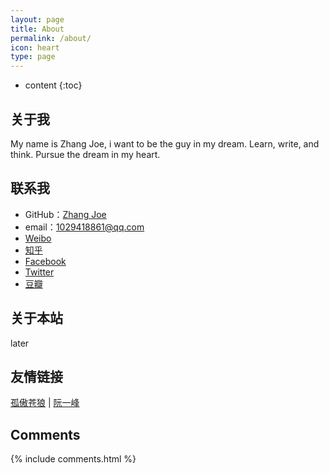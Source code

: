 ```yaml
---
layout: page
title: About
permalink: /about/
icon: heart
type: page
---
```


* content
{:toc}

## 关于我

My name is Zhang Joe, 
i want to be the guy in my dream. 
Learn, write, and think.
Pursue the dream in my heart.

## 联系我

* GitHub：[Zhang Joe](https://github.com/Longhaier)
* email：1029418861@qq.com
* [Weibo](http://weibo.com/3281054762)
* [知乎](https://www.zhihu.com/people/longhaier)
* [Facebook](https://www.facebook.com/Longahier1993)
* [Twitter](https://twitter.com/Longhaier1993)
* [豆瓣](https://www.douban.com/people/82189768/)

## 关于本站

later

## 友情链接

[孤傲苍狼](https://www.cnblogs.com/xdp-gacl/) \| [阮一峰](http://www.ruanyifeng.com/blog/)

## Comments

{% include comments.html %}
